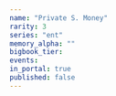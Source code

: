 ```yaml
---
name: "Private S. Money"
rarity: 3
series: "ent"
memory_alpha: ""
bigbook_tier:
events:
in_portal: true
published: false
---
```

